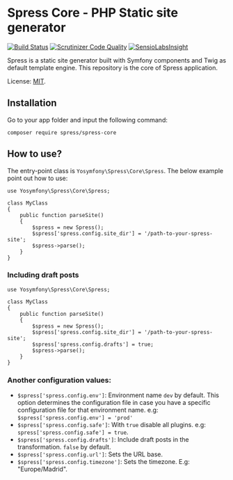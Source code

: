 Spress Core - PHP Static site generator
=======================================

[![Build Status](https://travis-ci.org/spress/spress.png?branch=master)](https://travis-ci.org/spress/spress)
[![Scrutinizer Code Quality](https://scrutinizer-ci.com/g/spress/spress/badges/quality-score.png?b=master)](https://scrutinizer-ci.com/g/spress/spress/?branch=master)
[![SensioLabsInsight](https://insight.sensiolabs.com/projects/1ea79d8e-894d-4cf5-8f64-c941376b3f77/mini.png)](https://insight.sensiolabs.com/projects/1ea79d8e-894d-4cf5-8f64-c941376b3f77)

Spress is a static site generator built with Symfony components and Twig as
default template engine. This repository is the core of Spress application.

License: [MIT](https://github.com/spress/spress/blob/master/LICENSE).

Installation
------------
Go to your app folder and input the following command:

```batch
composer require spress/spress-core
```

How to use?
-----------
The entry-point class is `Yosymfony\Spress\Core\Spress`. The below example
point out how to use:

```
use Yosymfony\Spress\Core\Spress;

class MyClass
{
    public function parseSite()
    {
        $spress = new Spress();
        $spress['spress.config.site_dir'] = '/path-to-your-spress-site';
        $spress->parse();
    }
}
```

### Including draft posts
```
use Yosymfony\Spress\Core\Spress;

class MyClass
{
    public function parseSite()
    {
        $spress = new Spress();
        $spress['spress.config.site_dir'] = '/path-to-your-spress-site';
        $spress['spress.config.drafts'] = true;
        $spress->parse();
    }
}
```

### Another configuration values:

* `$spress['spress.config.env']`: Environment name `dev` by default. This option determines the configuration file in case you have a specific configuration file for that environment name. e.g: `$spress['spress.config.env'] = 'prod'`
* `$spress['spress.config.safe']`: With `true` disable all plugins. e.g: `spress['spress.config.safe'] = true`.
* `$spress['spress.config.drafts']`: Include draft posts in the transformation. `false` by default.
* `$spress['spress.config.url']`: Sets the URL base.
* `$spress['spress.config.timezone']`: Sets the timezone. E.g: "Europe/Madrid".
